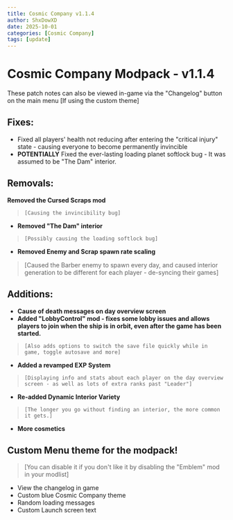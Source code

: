 ```yaml
---
title: Cosmic Company v1.1.4
author: ShxDowXD
date: 2025-10-01
categories: [Cosmic Company]
tags: [update]
---
```

# Cosmic Company Modpack - v1.1.4
These patch notes can also be viewed in-game via the "Changelog" button on the main menu [If using the custom theme]
 
## Fixes: 
- Fixed all players' health not reducing after entering the "critical injury" state - causing everyone to become permanently invincible
- **POTENTIALLY** Fixed the ever-lasting loading planet softlock bug - It was assumed to be "The Dam" interior.
## Removals: 
  **Removed the Cursed Scraps mod**
>     [Causing the invincibility bug]
- **Removed "The Dam" interior**
>     [Possibly causing the loading softlock bug]
- **Removed Enemy and Scrap spawn rate scaling**
>    [Caused the Barber enemy to spawn every day, and caused interior generation to be different for each player - de-syncing their games]
## Additions: 
- **Cause of death messages on day overview screen**
- **Added "LobbyControl" mod - fixes some lobby issues and allows players to join when the ship is in orbit, even after the game has been started.**
>     [Also adds options to switch the save file quickly while in game, toggle autosave and more]
- **Added a revamped EXP System**
>     [Displaying info and stats about each player on the day overview screen - as well as lots of extra ranks past "Leader"]
- **Re-added Dynamic Interior Variety**
>     [The longer you go without finding an interior, the more common it gets.]
- **More cosmetics**
 
##  **Custom Menu theme for the modpack!**
>    [You can disable it if you don't like it by disabling the "Emblem" mod in your modlist]
- View the changelog in game
- Custom blue Cosmic Company theme
- Random loading messages
- Custom Launch screen text
